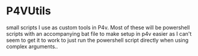 # P4VUtils
small scripts I use as custom tools in P4v.
Most of these will be powershell scripts with an accompanying bat file to make setup in p4v easier as I can't seem to get it to work to just run the powershell script directly when using complex arguments..
